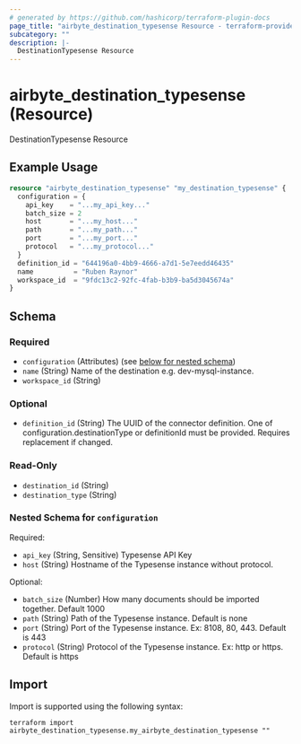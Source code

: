 ```yaml
---
# generated by https://github.com/hashicorp/terraform-plugin-docs
page_title: "airbyte_destination_typesense Resource - terraform-provider-airbyte"
subcategory: ""
description: |-
  DestinationTypesense Resource
---
```


# airbyte_destination_typesense (Resource)

DestinationTypesense Resource

## Example Usage

```terraform
resource "airbyte_destination_typesense" "my_destination_typesense" {
  configuration = {
    api_key    = "...my_api_key..."
    batch_size = 2
    host       = "...my_host..."
    path       = "...my_path..."
    port       = "...my_port..."
    protocol   = "...my_protocol..."
  }
  definition_id = "644196a0-4bb9-4666-a7d1-5e7eedd46435"
  name          = "Ruben Raynor"
  workspace_id  = "9fdc13c2-92fc-4fab-b3b9-ba5d3045674a"
}
```

<!-- schema generated by tfplugindocs -->
## Schema

### Required

- `configuration` (Attributes) (see [below for nested schema](#nestedatt--configuration))
- `name` (String) Name of the destination e.g. dev-mysql-instance.
- `workspace_id` (String)

### Optional

- `definition_id` (String) The UUID of the connector definition. One of configuration.destinationType or definitionId must be provided. Requires replacement if changed.

### Read-Only

- `destination_id` (String)
- `destination_type` (String)

<a id="nestedatt--configuration"></a>
### Nested Schema for `configuration`

Required:

- `api_key` (String, Sensitive) Typesense API Key
- `host` (String) Hostname of the Typesense instance without protocol.

Optional:

- `batch_size` (Number) How many documents should be imported together. Default 1000
- `path` (String) Path of the Typesense instance. Default is none
- `port` (String) Port of the Typesense instance. Ex: 8108, 80, 443. Default is 443
- `protocol` (String) Protocol of the Typesense instance. Ex: http or https. Default is https

## Import

Import is supported using the following syntax:

```shell
terraform import airbyte_destination_typesense.my_airbyte_destination_typesense ""
```
